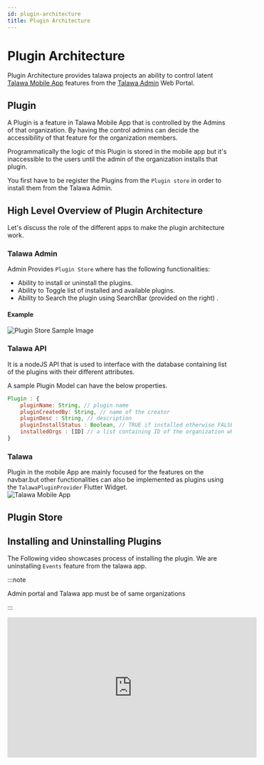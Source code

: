 ```yaml
---
id: plugin-architecture
title: Plugin Architecture
---
```


# Plugin Architecture

Plugin Architecture provides talawa projects an ability to control latent [Talawa Mobile App](https://docs.talawa.io/docs/talawa/talawa-introduction) features from the [Talawa Admin](https://docs.talawa.io/docs/talawa-admin/talawa-admin-introduction) Web Portal.

<!-- The Talawa API detects the existence of the plugin and the Mobile App will display new capabilities. -->

## Plugin

A Plugin is a feature in Talawa Mobile App that is controlled by the Admins of that organization. By having the control admins can decide the accessibility of that feature for the organization members.

Programmatically the logic of this Plugin is stored in the mobile app but it's inaccessible to the users until the admin of the organization installs that plugin.

You first have to be register the Plugins from the `Plugin store` in order to install them from the Talawa Admin.

## High Level Overview of Plugin Architecture

Let's discuss the role of the different apps to make the plugin architecture work.

### Talawa Admin

Admin Provides `Plugin Store` where has the following functionalities:

- Ability to install or uninstall the plugins.
- Ability to Toggle list of installed and available plugins.
- Ability to Search the plugin using SearchBar (provided on the right) .

#### Example

![Plugin Store Sample Image](/img/plugin/store.PNG)

### Talawa API

It is a nodeJS API that is used to interface with the database containing list of the plugins with their different attributes.

A sample Plugin Model can have the below properties.

```js
Plugin : {
    pluginName: String, // plugin name
    pluginCreatedBy: String, // name of the creator
    pluginDesc : String, // description
    pluginInstallStatus : Boolean, // TRUE if installed otherwise FALSE
    installedOrgs : [ID] // a list containing ID of the organization who have installed the plugin
}
```

### Talawa

Plugin in the mobile App are mainly focused for the features on the navbar.but other functionalities can also be implemented as plugins using the `TalawaPluginProvider` Flutter Widget.  
![Talawa Mobile App ](/img/plugin/talawa.PNG)

## Plugin Store

## Installing and Uninstalling Plugins

The Following video showcases process of installing the plugin. We are uninstalling `Events` feature from the talawa app.

:::note

Admin portal and Talawa app must be of same organizations

:::

<iframe width="560" height="315" src="https://www.youtube.com/embed/lrf9LApT37U" title="YouTube video player" frameborder="0" allow="accelerometer; autoplay; clipboard-write; encrypted-media; gyroscope; picture-in-picture" allowfullscreen></iframe>
